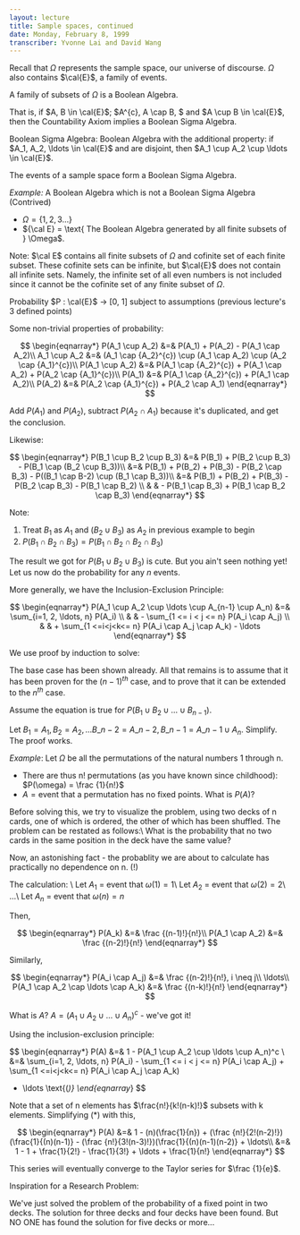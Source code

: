 ```yaml
---
layout: lecture
title: Sample spaces, continued
date: Monday, February 8, 1999
transcriber: Yvonne Lai and David Wang
---
```


Recall that $\Omega$ represents the sample space, our universe of
discourse. $\Omega$ also contains $\cal{E}$, a family of events.

A family of subsets of $\Omega$ is a Boolean Algebra.

That is, if $A, B \in \cal{E}$; $A^{c}, A \cap B, $ and $A \cup B \in
\cal{E}$, then the Countability Axiom implies a Boolean Sigma Algebra.

Boolean Sigma Algebra: Boolean Algebra with the additional property:
if $A_1, A_2, \ldots \in \cal{E}$ and are disjoint, then $A_1 \cup A_2
\cup \ldots \in \cal{E}$.

The events of a sample space form a Boolean Sigma Algebra.

*Example:* A Boolean Algebra which is not a Boolean Sigma Algebra (Contrived)

* $\Omega = \{1, 2, 3 \ldots\}$
* ${\cal E} = \text{ The Boolean Algebra generated by all finite subsets of } \Omega$.

Note: $\cal E$ contains all finite subsets of $\Omega$ and cofinite
set of each finite subset.  These cofinite sets can be infinite, but
$\cal{E}$ does not contain all infinite sets.  Namely, the infinite
set of all even numbers is not included since it cannot be the
cofinite set of any finite subset of $\Omega$.

Probability $P : \cal{E}$ $\rightarrow$ [0, 1]
subject to assumptions (previous lecture's 3 defined points)

Some non-trivial properties of probability:

$$
\begin{eqnarray*}
P(A_1 \cup A_2) &=& P(A_1) + P(A_2) - P(A_1 \cap A_2)\\
A_1 \cup A_2 &=& (A_1 \cap {A_2}^{c}) \cup (A_1 \cap A_2) \cup (A_2 \cap {A_1}^{c})\\
P(A_1 \cup A_2) &=& P(A_1 \cap {A_2}^{c}) + P(A_1 \cap A_2) + P(A_2 \cap {A_1}^{c})\\
P(A_1) &=& P(A_1 \cap {A_2}^{c}) + P(A_1 \cap A_2)\\
P(A_2) &=& P(A_2 \cap {A_1}^{c}) + P(A_2 \cap A_1)
\end{eqnarray*}
$$

Add $P(A_1)$ and $P(A_2)$, subtract $P(A_2 \cap A_1)$ because it's
duplicated, and get the conclusion.

Likewise:

$$
\begin{eqnarray*}
P(B_1 \cup B_2 \cup B_3) &=& P(B_1) + P(B_2 \cup B_3) - P(B_1 \cap (B_2 \cup B_3))\\
&=& P(B_1) + P(B_2) + P(B_3) - P(B_2 \cap B_3) - P((B_1 \cap B-2) \cup (B_1 \cap B_3))\\
&=& P(B_1) + P(B_2) + P(B_3) - P(B_2 \cap B_3) - P(B_1 \cap B_2) \\
& & - P(B_1 \cap B_3) + P(B_1 \cap B_2 \cap B_3)
\end{eqnarray*}
$$

Note:

1. Treat $B_1$ as $A_1$ and $(B_2 \cup B_3)$ as $A_2$ in previous example to begin
2. $P(B_1 \cap B_2 \cap B_3) = P(B_1 \cap B_2 \cap B_2 \cap B_3)$

The result we got for $P(B_1 \cup B_2 \cup B_3)$ is cute.  But you
ain't seen nothing yet!  Let us now do the probability for any $n$
events.

More generally, we have the Inclusion-Exclusion Principle:

$$
\begin{eqnarray*}
P(A_1 \cup A_2 \cup \ldots \cup A_{n-1} \cup A_n) &=& \sum_{i=1, 2, \ldots, n} P(A_i) \\
& & - \sum_{1 <= i < j <= n} P(A_i \cap A_j) \\
& & + \sum_{1 <=i<j<k<= n} P(A_i \cap A_j \cap A_k) - \ldots
\end{eqnarray*}
$$

We use proof by induction to solve:

The base case has been shown already.  All that remains is to assume
that it has been proven for the $(n-1)^{th}$ case, and to prove that
it can be extended to the $n^{th}$ case.

Assume the equation is true for $P(B_1 \cup B_2 \cup \ldots \cup
B_{n-1})$.

Let $B_1 = A_1, B_2 = A_2, \ldots B\_{n-2} = A\_{n-2}, B\_{n-1} =
A\_{n-1} \cup A_n$.  Simplify.  The proof works.

*Example*: Let $\Omega$ be all the permutations of the natural numbers
1 through n.

* There are thus n! permutations (as you have known since
  childhood): $P(\omega) = \frac {1}{n!}$
* $A = \text{event that a permutation has no fixed points}$.
  What is $P(A)$?

Before solving this, we try to visualize the problem, using two decks of n cards, one of which is ordered, the other of which has been shuffled.  The problem can be restated as follows:\\
What is the probability that no two cards in the same position in the deck have the same value? 

Now, an astonishing fact - the probablity we are about to calculate has practically no dependence on n. (!)

The calculation: \\
Let $A_1$ = event that $\omega(1) = 1$\\
Let $A_2$ = event that $\omega(2) = 2$\\
$\ldots$\\
Let $A_n$ = event that $\omega(n) = n$

Then,

$$
\begin{eqnarray*}
P(A_k) &=& \frac {(n-1)!}{n!}\\
P(A_1 \cap A_2) &=& \frac {(n-2)!}{n!}
\end{eqnarray*}
$$

Similarly,

$$
\begin{eqnarray*}
P(A_i \cap A_j) &=& \frac {(n-2)!}{n!}, i \neq j\\
\ldots\\
P(A_1 \cap A_2 \cap \ldots \cap A_k) &=& \frac {(n-k)!}{n!}
\end{eqnarray*}
$$

What is $A$? $A = (A_1 \cup A_2 \cup \ldots \cup A_n)^{c}$  - we've got it!

Using the inclusion-exclusion principle:

$$
\begin{eqnarray*}
P(A) &=& 1 - P(A_1 \cup A_2 \cup \ldots \cup A_n)^c \\
&=& \sum_{i=1, 2, \ldots, n} P(A_i) - \sum_{1 <= i < j <= n} P(A_i \cap A_j) + \sum_{1 <=i<j<k<= n} P(A_i \cap A_j \cap A_k)
- \ldots \text{(*)}
\end{eqnarray*}
$$

Note that a set of n elements has $\frac{n!}{k!(n-k)!}$ subsets with k
elements.  Simplifying (*) with this,

$$
\begin{eqnarray*}
P(A) &=& 1 - (n)(\frac{1}{n}) + (\frac {n!}{2!(n-2)!})(\frac{1}{(n)(n-1)} - (\frac {n!}{3!(n-3)!})(\frac{1}{(n)(n-1)(n-2)} + \ldots\\
&=& 1 - 1 + \frac{1}{2!} - \frac{1}{3!} + \ldots + \frac{1}{n!}
\end{eqnarray*}
$$

This series will eventually converge to the Taylor series for $\frac {1}{e}$.

Inspiration for a Research Problem:

We've just solved the problem of the probability of a fixed point in two decks.  The solution for three decks and four decks have been found.  But NO ONE has found the solution for five decks or more...
